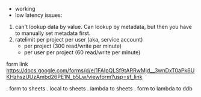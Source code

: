 - working
- low latency
issues:
1. can't lookup data by value. Can lookup by metadata, but then you have to manually set metadata first.
2. ratelimit per project per user (aka, service account)
    - per project (300 read/write per minute)
    - per user per project (60 read/write per minute)

form link
https://docs.google.com/forms/d/e/1FAIpQLSf9tARRwMjd__3wnDxT0aPk6UKHzhszUUzAmbd26PE1N_b5Lw/viewform?usp=sf_link

. form to sheets
. local to sheets
. lambda to sheets
. form to lambda to ddb
